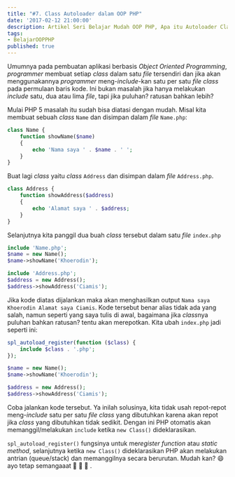 ```yaml
---
title: "#7. Class Autoloader dalam OOP PHP"
date: '2017-02-12 21:00:00'
description: Artikel Seri Belajar Mudah OOP PHP, Apa itu Autoloader Class dalam OOP PHP ? Umumnya pada pembuatan aplikasi berbasis Object Oriented Programming,  programmer membuat setiap class dalam satu file tersendiri dan jika akan menggunakannya programmer meng-include-kan satu per satu file class pada permulaan baris kode. Ini bukan masalah jika hanya melakukan include satu, dua atau lima file, tapi jika puluhan? ratusan bahkan lebih?
tags:
- BelajarOOPPHP
published: true
---
```


Umumnya pada pembuatan aplikasi berbasis _Object Oriented Programming_,  _programmer_ membuat setiap _class_ dalam satu _file_ tersendiri dan jika akan menggunakannya _programmer_ meng-*include*-kan satu per satu _file class_ pada permulaan baris kode. Ini bukan masalah jika hanya melakukan _include_ satu, dua atau lima _file_, tapi jika puluhan? ratusan bahkan lebih?

Mulai PHP 5 masalah itu sudah bisa diatasi dengan mudah. Misal kita membuat sebuah _class_ `Name` dan disimpan dalam _file_ `Name.php`: 

```php
class Name {
    function showName($name)
    {
    	echo 'Nama saya ' . $name . ' ';
    }
}
```

Buat lagi _class_ yaitu _class_ `Address` dan disimpan dalam _file_ `Address.php`.

```php
class Address {
    function showAddress($address)
    {
    	echo 'Alamat saya ' . $address;
    }
}
```

Selanjutnya kita panggil dua buah _class_ tersebut dalam satu _file_ `index.php`

```php
include 'Name.php';
$name = new Name();
$name->showName('Khoerodin');

include 'Address.php';
$address = new Address();
$address->showAddress('Ciamis');
```

Jika kode diatas dijalankan maka akan menghasilkan output `Nama saya Khoerodin Alamat saya Ciamis`. Kode tersebut benar alias tidak ada yang salah, namun seperti yang saya tulis di awal, bagaimana jika *class*nya puluhan bahkan ratusan? tentu akan merepotkan. Kita ubah `index.php` jadi seperti ini:

```php
spl_autoload_register(function ($class) {
    include $class . '.php';
});

$name = new Name();
$name->showName('Khoerodin');

$address = new Address();
$address->showAddress('Ciamis');
```

Coba jalankan kode tersebut. Ya inilah solusinya, kita tidak usah repot-repot meng-*include* satu per satu _file class_ yang dibutuhkan karena akan repot jika _class_ yang dibutuhkan tidak sedikit. Dengan ini PHP otomatis akan memanggil/melakukan `include` ketika `new Class()` dideklarasikan.

`spl_autoload_register()` fungsinya untuk me*register function* atau *static method*,  selanjutnya ketika `new Class()` dideklarasikan PHP akan melakukan antrian (queue/stack) dan memanggilnya secara berurutan. Mudah kan? :smile: ayo tetap semangaaat :muscle: :muscle: :muscle: .